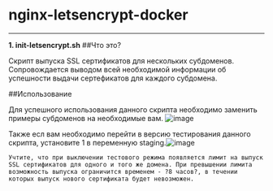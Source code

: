 # nginx-letsencrypt-docker 
__________________________
**1. init-letsencrypt.sh**
##Что это?

  Скрипт выпуска SSL сертификатов для нескольких субдоменов. Сопровождается выводом всей необходимой информации об успешности выдачи сертефикатов для каждого субдомена.
  
##Использование

  Для успешного использования данного скрипта необходимо заменить примеры субдоменов на необходимые вам.
  ![image](https://user-images.githubusercontent.com/60391056/191938015-cfa3ac66-b934-49ce-9081-50fcd7a6cb4a.png)
  
  Также есл вам необходимо перейти в версию тестирования данного скрипта, установите 1 в переменную staging.![image](https://user-images.githubusercontent.com/60391056/191938447-0ac45e73-1aa5-40d6-8e10-7a221a6e110e.png)

    Учтите, что при выключении тестового режима появляется лимит на выпуск SSL сертификатов для одного и того же домена. При превышении лимита возможность выпуска ограничится временем - ?8 часов?, в течении которых выпуск нового сертификата будет невозможен.
